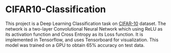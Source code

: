 # CIFAR10-Classification
This project is a Deep Learning Classification task on [CIFAR-10](http://www.cs.toronto.edu/~kriz/cifar.html) dataset. 
The network is a two-layer Convolutional Neural Network which using ReLU as its activation function and Cross Entropy as its Loss function. It is implemented in Tensorflow, and uses Tensorboard for visualization.
This model was trained on a GPU to obtain 65% accuracy on test data.
